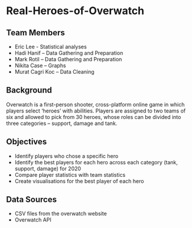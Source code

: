 # Real-Heroes-of-Overwatch

## Team Members
- Eric Lee - Statistical analyses 
- Hadi Hanif – Data Gathering and Preparation
- Mark Rotil – Data Gathering and Preparation
- Nikita Case – Graphs 
- Murat Cagri Koc – Data Cleaning

## Background 
Overwatch is a first-person shooter, cross-platform online game in which players select ‘heroes’ with abilities. Players are assigned to two teams of six and allowed to pick from 30 heroes, whose roles can be divided into three categories – support, damage and tank. 

## Objectives
-	Identify players who chose a specific hero
-	Identify the best players for each hero across each category (tank, support, damage) for 2020
-	Compare player statistics with team statistics
-	Create visualisations for the best player of each hero

## Data Sources
-	CSV files from the overwatch website 
-	Overwatch API 
